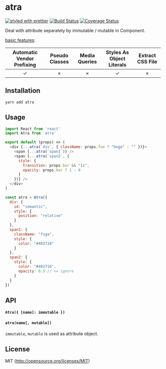 # atra
[![styled with prettier](https://img.shields.io/badge/styled_with-prettier-ff69b4.svg?style=flat-square)](https://github.com/prettier/prettier)
[![Build Status](https://img.shields.io/travis/kthjm/atra.svg?style=flat-square)](https://travis-ci.org/kthjm/atra)
[![Coverage Status](https://img.shields.io/coveralls/github/kthjm/atra.svg?style=flat-square)](https://coveralls.io/github/kthjm/atra)

Deal with attribute separately by immutable / mutable in Component.

[basic features](https://github.com/MicheleBertoli/css-in-js):

| Automatic Vendor Prefixing | Pseudo Classes | Media Queries | Styles As Object Literals | Extract CSS File |
|:--------------------------:|:--------------:|:-------------:|:-------------------------:|:----------------:|
| ✓ | × | × | ✓ | × |


## Installation
```shell
yarn add atra
```
## Usage
```js
import React from 'react'
import Atra from 'atra'

export default (props) => (
  <div {...atra(`div`, { className: props.foo ? "hoge" : "" })}>
    <span {...atra(`span1`)} />
    <span {...atra(`span2`, {
      style: {
        transition: props.bar && "1s",
        opacity: props.bar ? 1 : 0
      }
    })} />
  </div>
)

const atra = Atra({
  div: {
    id: "semantic",
    style: {
      position: "relative"
    }
  },
  span1: {
    className: "fuga",
    style: {
      color: "#483738"
    }
  },
  span2: {
    style: {
      color: "#482716",
      opacity: 0.5 // <= ignore
    }
  }
})
```

## API
#### `Atra({ [name]: immutable })`
#### `atra(name[, mutable])`

`immutable`, `mutable` is used as attribute object.

## License
MIT (http://opensource.org/licenses/MIT)
